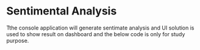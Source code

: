 # Sentimental Analysis
Tthe console application will generate sentimate analysis and UI solution is used to show result on dashboard
and the below code is only for study purpose.
